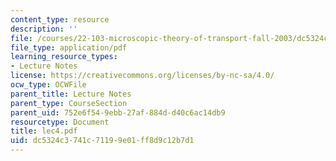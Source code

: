 ```yaml
---
content_type: resource
description: ''
file: /courses/22-103-microscopic-theory-of-transport-fall-2003/dc5324c3741c71199e01ff8d9c12b7d1_lec4.pdf
file_type: application/pdf
learning_resource_types:
- Lecture Notes
license: https://creativecommons.org/licenses/by-nc-sa/4.0/
ocw_type: OCWFile
parent_title: Lecture Notes
parent_type: CourseSection
parent_uid: 752e6f54-9ebb-27af-884d-d40c6ac14db9
resourcetype: Document
title: lec4.pdf
uid: dc5324c3-741c-7119-9e01-ff8d9c12b7d1
---
```

